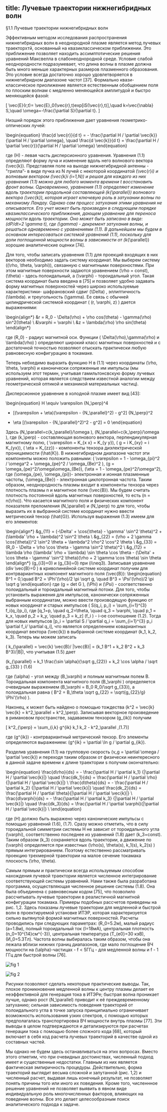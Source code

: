 title: Лучевые траектории нижнегибридных волн
---

§1.1 Лучевые траектории нижнегибридных волн

Эффективным методом исследования распространения нижнегибридных волн в неоднородной плазме является метод лучевых
траекторхтй, основанный на квазиклассическом приближении. Это приближение позволяет находить ассимптотические
решения уравнений Максвелла в слабонеоднородной среде. Условие слабой неоднородности подразумевает, что длина волны в плазме должна быть много меньше характерных размеров плазменного образования. Это условие всегда достаточно хорошо удовлетворяется в нижнегибридном диапазоне частот [37]. Формально квази-классическое приолижение является естественным обобщением поля по плоским волнам с медленно меняющейся амплитудой и быстро меняющейся фазой:

\[ \vec{E}(r,t)= \vec{E}_0(\vec{r},t)exp[iS(\vec{r},t)],\quad k=\vec{\nabla} S,\quad \omega=-\frac{\partial S}{\partial t}. \]

Низший порядок этого приближения дает уравнения геометрико-оптических лучей:


\begin{equation} 
\frac{d \vec{r}}{d t} = - \frac{\partial H / \partial \vec{k}}{\partial H / \partial \omega}, \quad
\frac{d \vec{k}}{d t} = \frac{\partial H / \partial \vec{r}}{\partial H / \partial \omega}
\end{equation}

где \(Н\) - левая часть дисперсионного уравнения. Уравнения (1.1) определяют форму луча и изменение вдоль него
волнового вектора \(\vec{k}\).
Представляя поле на выходе нижнегибридной антенны - "грилла”- в виде пучка из N лучей с некоторой координатой 
\(\vec{r}_i\) и волновым вектором \(\vec{k}_i (i=1,N)\) и решая для каждого из них уравнения (1.1) можно для любого момента времени t восстановить фронт волны.
Одновременно, уравнения (1.1) определяют изменение вдоль траектории продольной составляющей \(k_{\parallel}\) волнового вектора \(\vec{k}\), которая играет ключевую роль в затухании волны по механизму Ландау. 
Однако сам процесс затухания этими уравнения не описывается. Его учет может быть произведен в следующем порядке квазиклассического приближения,	дающем уравнение для переноса мощности вдоль траектории. 
Оно	может быть записано	в виде:
\(dP/dt=2 \gamma t\), где	\(\gamma\) - декремент	затухания волны, и решаться одновременно с	уравнениями (1.1). 
В дальнейшем мы будем в основном интересоваться системой уравнений (1.1), поскольку для
доли поглощенной мощности волны в зависимости от \(k_{\parallel}\) хорошие аналитические оценки [74].

Для того, чтобы записать уравнения (1.1) для проекций входящих в них векторов необходимо задать систему координат. 
Мы выберем систему \((\rho, \theta, \varphi)\), связанную с магнитными поверхностями. При этом магнитные поверхности задаются уравнением \(\rho = const\), \(\theta\) - здесь полоидальный, а \(\varphi\) - тороидальный угол. Такая система координат была введена в [75] и позволяет удобно задавать форму магнитных поверхностей через широко используемые характеристики-
шафрановский сдвиг \(\Delta\) , эллиптичность \(\lambda\). и треугольность \(\gamma\). Ее связь с обычней цилиндрической системой координат \( (r, \varphi, z) \) дается выражениями:

\begin{align*}
&r = R_0 - \Delta(\rho) + \rho cos(\theta) - \gamma(\rho) sin^2(\theta) \\
&\varphi = \varphi	 \\
&z = \lambda(\rho) \rho sin(\theta) 
\end{align*}

где \(R_0\) - радиус магнитной оси. Функции \( \Delta(\rho),\gamma(\rho) и \lambda(\rho) \) определяют широкий класс магнитных поверхностей и с достаточной точностью позволяют отыскать практически любую равновесную конфигурацию в токамаке.

Теперь небхедимо выразить функцию Н в (1.1) через координаты  \(\rho, \theta, \varphi\) и канонически сопряженные им импульсы (мы используем этот термин, учитывая гамильтонсвскую форму лучевых уравнений, которая является следствием известной аналогии между геометрической оптикой и механикой материальных частиц).

Дисперсионное уравнение в холодной плазме имеет вид [43]:

\begin{equation} 
H \equiv \varepsilon {N_\perp}^4 
- [(\varepsilon + \eta)(\varepsilon - {N_\parallel}^2) - g^2] {N_\perp}^2
+  \eta [(\varepsilon - {N_\parallel}^2)^2 - g^2] = 0
\end{equation}

Здесь \(N_\parallel=с{k_\parallel}/\omega \), \(N_\parallel=с{k_\perp}/\omega \), 
где \(k_\perp\) - составляющая волнового вектора, перпендикулярная магнитному полю, 
\( \varepsilon = K_{x x} = K_{y y}\),	\( g = i K_{xy} = i K_{yx}\), \( \eta = K_{zz}\) - компоненты тензора диэлектрической
проницаемости \(\hat{К}\).
В нижнегибридном диапазоне частот эти компоненты можно положить равными: 
\( \varepsilon = 1 - \omega_{pi}^2 / \omega^2 + \omega_{pe}^2 / \omega_{Be}^2 \),
 \(g = \omega_{pe}^2/\omega\omega_{Be}\), 
 \(\eta = 1 - \omega_{pe}^2/\omega^2\), где \(\omega_{pe}, \omega_{pi}\)- электронная и ионная
плазменные частоты, \(\omega_{Be}\) - электронная циклотронная частота.
Таким образом, неоднородность плазмы входит в компоненты тензора
через плотность плазмы n и магнитное поле \(\vec{B}\). Мы будем считать
плотность постоянной вдоль магнитных поверхностей, то есть
\(n = n(\rho)\). Что касается магнитного поля и физических компонент показателя преломления \(N_\parallel\) и \(N_\perp\) то для того, чтобы выразить их в выбранной системе координат нужно ввести метрический тензор  \(\hat{G}\). 
Используя выражения (1.3) имеем для его элементов:

\begin{align*}
&g_{11} = (-\Delta' + \cos{\theta} - \gamma' \sin^2 \theta)^2 + (\lambda' \rho + \lambda)^2 \sin^2 \theta \\
&g_{22} = (\rho + 2 \gamma \cos{\theta})^2 \sin^2 \theta + \lambda^2 \rho^2 \cos^2 \theta \\
&g_{33} = (R_0 - \Delta + \rho \cos \theta - \gamma \sin^2 \theta)^2 \\
&g_{12} = \lambda \rho (\lambda' \rho + \lambda) \sin \theta \cos \theta - (\Delta' + \cos \theta - \gamma' \sin^2 \theta)(\rho + 2 \gamma \cos \theta) \sin \theta
\end{align*}
\(g_{i3}=0\) и \(g_{3i}=0\) при \(i\neq3\). 
Записывая уравнение \(div \vec{B}=0 \) в криволинейной системе координат получим 
для контрвариантных компонент магнитного поля \(\vec{В}\):
\begin{equation}
В^1 = 0,\quad В^2 = \Phi'(\rho)/2 \pi \sqrt g, \quad В^3 = \Psi'(\rho)/2 \pi \sqrt g
\end{equation}
где \(g = det G \), 
\(\Phi\) и \(\Psi\) - соответственно полоидальный и тороидальный магнитный потоки.
Для того, чтобы установить выражения для импульсов, канонически сопряженных выбранным координатам, 
можно ввести производящую функцию от новых координат и старых импульсов	
\( S(q_i, p_i) = \sum_{i=1}^{3} f_i(q_i)p_i\), 
где \[q_1=p, \quad q_2=\theta, \quad q_3 = \varphi\, \quad p_1 = k_x, \quad p_2 = k_y, \quad p_3 = k_z\]
\(f_i \) - i-oe соотношение (1.2). 
Тогда для новых импульсов 
\[p_i =	\partial S / \partial q_i =  \sum_{i=1}^{3} p_i \partial f_i/ \partial q_i\],
что является определением ковариантных координат вектора \(\vec{k}\) в выбранной системе координат \(k_1, k_2, k_3\). Теперь мы можем записать 

\( k_{\parallel} = \vec{k} \vec{B}/ |\vec{B}| = (k_1 B^1 + k_2 B^2 + k_3 B^3)/|B|\), что учитывая (1.5) дает

\(k_{\parallel} = k_1 \frac{\sin \alpha}{\sqrt g_{22}} + k_2 \cos \alpha / \sqrt g_{33} \)	(1.6)

где \(\alpha\) - угол между \(B_\varphi\)  и полным магнитным полем В. 
Тороидальная компонента магнитного поля \(B_\varphi \) определяется очевидным выражением 
\(B_\varphi = B_0 R_0/\sqrt g_{33}\),
а полоидальная равна 
\( B^2 = B_\theta \sqrt g_{22} = \sqrt{g_{22}/g} \Phi'(\rho) \).

Наконец, к может быть найдено о помощью тождества \(k^2 = \vec{k} \vec{k} = k^2_\parallel + k^2_\perp\).
Записывая векторное произведение в римановом пространстве, задаваемом тензором	\(g_{ik}\) получим

\[ k^2_{\perp} = \sum_{i,k} g^{ik} k_1 k_2  - k^2_\parallel ,(1.7)\]

где \(g^{ik}\) - контрвариантный метрический тензор. 
Его элементы определяются выражением: \(g^{ik} = \partial \ln g / \partial g_{ik}\).

Разделив уравнения (1.1) на групповую скорость \(v_g = \partial \omega / \partial \vec{k}\) 
и переходя таким образом от физически неинтересного в данной задаче времени	к длине траектории s получим окончательно:

\begin{equation} 
\frac{d\rho}{ds} = - \frac{\partial H / \partial k_1} {|\partial H / \partial \vec{k}|} \quad
\frac{dk_1}{ds} = \frac{\partial H / \partial \rho}{|\partial H / \partial \vec{k}|}  \\
\frac{d\theta}{ds} = - \frac{\partial H / \partial k_2} {|\partial H / \partial \vec{k}|} \quad
\frac{dk_2}{ds} = \frac{\partial H / \partial \theta}{|\partial H / \partial \vec{k}|}  \\
\frac{d\varphi}{ds} = - \frac{\partial H / \partial k_3} {|\partial H / \partial \vec{k}|} \quad
\frac{dk_3}{ds} = \frac{\partial H / \partial \varphi}{|\partial H / \partial \vec{k}|}  \\
\end{equation}

где \(H\) должно быть выражено через канонические импульсы с помощью уравнений (1.6),	(1.7). 
Сразу можно отметить, что в силу тороидальной симметрии системы Н не зависит от тороидального угла \(\varphi\),
соответственно последнее из уравнений (1.8) дает \(k_3=const\). 
Таким образом \(k_3\) сохраняется вдоль траектории, а движение по \(\varphi\) определяется
при известных \(\rho(s), \theta(s), k_1(s), k_2(s) \) прямым интегрированием. 
Поэтому естественно рассматривать проекцию трехмерной траектории на малое сечение токамака плоскость \(\rho, \theta\).

Самым прямым и практически всегда используемым способом нахождения лучевой траектории является 
численное интегрирование соответствующей системы уравнений. 
Нами также была разработана программа, осуществляющая численное решение системы (1.8). 
Она была объединена с равновесным кодом [75], что позволило рассчитывать лучевые траектории
в реалистичной магнитной конфигурации токамака. Примеры подобных рассчетов приведены на рис. 1,2. 
Здесь показаны лучевые траектории для медленной и быстрой волн в проектируемой установке ИТЭР, 
которая характеризуется сильно вытянутой формой магнитных поверхностей. 
Расчеты проводились при следующих параметрах: 
\(R_0=5.2м\), малый радиус \(a=1.8м\), полный тороидальный ток \(I=18мA\),
центральная плотность \(n_0=10^{14}cм^{-3}\), центральная температура \(T_{e0}=30 кэВ\), \(И_0=5.3Тл\).
Частота волны выбиралась таким образом, чтобы она лежала вблизи нижних границ диапазонов, 
где мало поглощение ВЧ мощности на \(\alpha\)-частицах - f < 5ГГц - для медленной волны и f - 1 ГГц для быстрой волны [76].

![fig 1](../../images/fig_01.png)

![fig 2](../../images/fig_02.png)

Рисунки позволяют сделать некоторые практические выводы. Так, плохое проникновение медленной волны к центру плазмы делает ее неэффективной для генерация тока в ИТЭРе; быстрая волна проникает лучше, однако рост \(N_\parallel\) 
приводит к её преждевременному затуханию; сильная зависимость поведения траекторий от полоидального угла в точке запуска принципиально ограничивает возможность использования узких спектров, с помощью которых предполагалась транспортировка ВЧ мощности внутрь плазмы [77]. Зти выводы в целом подтверждаются и детализируются при расчетах генерации тока с помощью более сложного кода [68], который включает в себя код расчета лучевых траекторий в качестве одной из составных частей.

Мы однако не будем здесь останавливаться на этих вопросах. Вместо этого отметим, что при очевидных достоинствах, численный подход имеет и существенные недостатки. Главным из них является фактическая эмпиричность процедуры. Действительно, форма траекторий выглядит весьма сложной и запутанной (рис. 1,2) и численный расчет, выдавая лишь конечный результат, не позволяет понять причины того или иного их поведения. Кроме того, численнное решение уравнений не позволяет выявить в явном виде индивидуальную роль многочисленных факторов, влияющих на поведение волны. Все это делает целесообразным поиск аналитического подхода к задаче.





